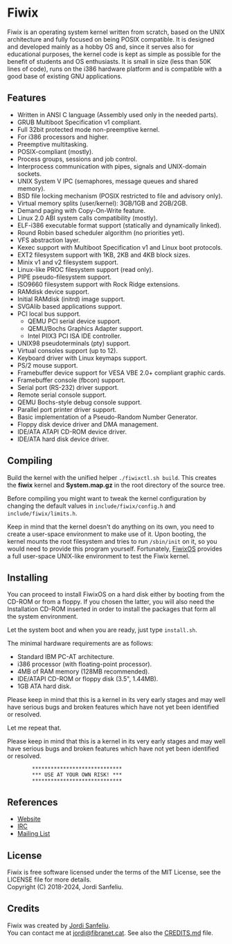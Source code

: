 Fiwix
=====
Fiwix is an operating system kernel written from scratch, based on the UNIX architecture and fully focused on being POSIX compatible. It is designed and developed mainly as a hobby OS and, since it serves also for educational purposes, the kernel code is kept as simple as possible for the benefit of students and OS enthusiasts. It is small in size (less than 50K lines of code), runs on the i386 hardware platform and is compatible with a good base of existing GNU applications.

Features
--------
 - Written in ANSI C language (Assembly used only in the needed parts).
 - GRUB Multiboot Specification v1 compliant.
 - Full 32bit protected mode non-preemptive kernel.
 - For i386 processors and higher.
 - Preemptive multitasking.
 - POSIX-compliant (mostly).
 - Process groups, sessions and job control.
 - Interprocess communication with pipes, signals and UNIX-domain sockets.
 - UNIX System V IPC (semaphores, message queues and shared memory).
 - BSD file locking mechanism (POSIX restricted to file and advisory only).
 - Virtual memory splits (user/kernel): 3GB/1GB and 2GB/2GB.
 - Demand paging with Copy-On-Write feature.
 - Linux 2.0 ABI system calls compatibility (mostly).
 - ELF-i386 executable format support (statically and dynamically linked).
 - Round Robin based scheduler algorithm (no priorities yet).
 - VFS abstraction layer.
 - Kexec support with Multiboot Specification v1 and Linux boot protocols.
 - EXT2 filesystem support with 1KB, 2KB and 4KB block sizes.
 - Minix v1 and v2 filesystem support.
 - Linux-like PROC filesystem support (read only).
 - PIPE pseudo-filesystem support.
 - ISO9660 filesystem support with Rock Ridge extensions.
 - RAMdisk device support.
 - Initial RAMdisk (initrd) image support.
 - SVGAlib based applications support.
 - PCI local bus support.
   - QEMU PCI serial device support.
   - QEMU/Bochs Graphics Adapter support.
   - Intel PIIX3 PCI ISA IDE controller.
 - UNIX98 pseudoterminals (pty) support.
 - Virtual consoles support (up to 12).
 - Keyboard driver with Linux keymaps support.
 - PS/2 mouse support.
 - Framebuffer device support for VESA VBE 2.0+ compliant graphic cards.
 - Framebuffer console (fbcon) support.
 - Serial port (RS-232) driver support.
 - Remote serial console support.
 - QEMU Bochs-style debug console support.
 - Parallel port printer driver support.
 - Basic implementation of a Pseudo-Random Number Generator.
 - Floppy disk device driver and DMA management.
 - IDE/ATA ATAPI CD-ROM device driver.
 - IDE/ATA hard disk device driver.

Compiling
---------
Build the kernel with the unified helper `./fiwixctl.sh build`. This creates the
**fiwix** kernel and **System.map.gz** in the root directory of the source tree.

Before compiling you might want to tweak the kernel configuration by changing the default values in `include/fiwix/config.h` and `include/fiwix/limits.h`.

Keep in mind that the kernel doesn't do anything on its own, you need to create a user-space environment to make use of it. Upon booting, the kernel mounts the root filesystem and tries to run `/sbin/init` on it, so you would need to provide this program yourself.  Fortunately, [FiwixOS](https://www.fiwix.org/downloads.html) provides a full user-space UNIX-like environment to test the Fiwix kernel.

Installing
----------
You can proceed to install FiwixOS on a hard disk either by booting from the CD-ROM or from a floppy. If you chosen the latter, you will also need the Installation CD-ROM inserted in order to install the packages that form all the system environment.

Let the system boot and when you are ready, just type `install.sh`.

The minimal hardware requirements are as follows:

 - Standard IBM PC-AT architecture.
 - i386 processor (with floating-point processor).
 - 4MB of RAM memory (128MB recommended).
 - IDE/ATAPI CD-ROM or floppy disk (3.5", 1.44MB).
 - 1GB ATA hard disk.

Please keep in mind that this is a kernel in its very early stages and may well have serious bugs and broken features which have not yet been identified or resolved.

Let me repeat that.

Please keep in mind that this is a kernel in its very early stages and may well have serious bugs and broken features which have not yet been identified or resolved.

			*****************************
			*** USE AT YOUR OWN RISK! ***
			*****************************

References
----------
- [Website](https://www.fiwix.org)
- [IRC](https://web.libera.chat/)
- [Mailing List](https://lists.sourceforge.net/lists/listinfo/fiwix-general)

License
-------
Fiwix is free software licensed under the terms of the MIT License, see the LICENSE file for more details.  
Copyright (C) 2018-2024, Jordi Sanfeliu.

Credits
-------
Fiwix was created by [Jordi Sanfeliu](https://www.fibranet.cat).  
You can contact me at [jordi@fibranet.cat](mailto:jordi@fibranet.cat).
See also the [CREDITS.md](CREDITS.md) file.

